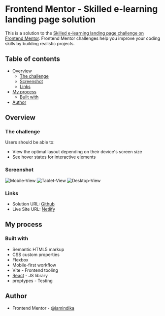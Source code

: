 # Frontend Mentor - Skilled e-learning landing page solution

This is a solution to the [Skilled e-learning landing page challenge on Frontend Mentor](https://www.frontendmentor.io/challenges/skilled-elearning-landing-page-S1ObDrZ8q). Frontend Mentor challenges help you improve your coding skills by building realistic projects.

## Table of contents

- [Overview](#overview)
  - [The challenge](#the-challenge)
  - [Screenshot](#screenshot)
  - [Links](#links)
- [My process](#my-process)
  - [Built with](#built-with)
- [Author](#author)

## Overview

### The challenge

Users should be able to:

- View the optimal layout depending on their device's screen size
- See hover states for interactive elements

### Screenshot

![Mobile-View](./assets/screenshot-mobile.jpg)
![Tablet-View](./assets/screenshot-tablet.jpg)
![Desktop-View](./assets/screenshot-desktop.jpg)

### Links

- Solution URL: [Github](https://github.com/iamindika/skilled-elearning-landing-page)
- Live Site URL: [Netlify](https://6350aa1d840e2643cb37cd4d--preeminent-cassata-92d779.netlify.app/)

## My process

### Built with

- Semantic HTML5 markup
- CSS custom properties
- Flexbox
- Mobile-first workflow
- Vite - Frontend tooling
- [React](https://reactjs.org/) - JS library
- proptypes - Testing

## Author

- Frontend Mentor - [@iamindika](https://www.frontendmentor.io/profile/iamindika)